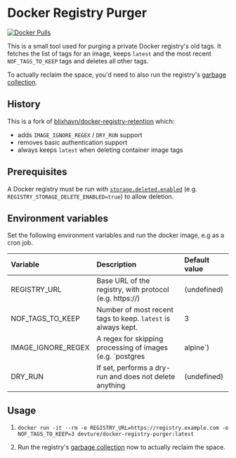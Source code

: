 # Docker Registry Purger

[![Docker Pulls](https://img.shields.io/docker/pulls/devture/docker-registry-purger.svg)](https://hub.docker.com/r/devture/docker-registry-purger/)

This is a small tool used for purging a private Docker registry's old tags. It fetches the list of tags for an image, keeps `latest` and the most recent `NOF_TAGS_TO_KEEP` tags and deletes all other tags.

To actually reclaim the space, you'd need to also run the registry's [garbage collection](https://docs.docker.com/registry/garbage-collection/#run-garbage-collection).


## History

This is a fork of [blixhavn/docker-registry-retention](https://github.com/blixhavn/docker-registry-retention) which:

- adds `IMAGE_IGNORE_REGEX` / `DRY_RUN` support
- removes basic authentication support
- always keeps `latest` when deleting container image tags


## Prerequisites

A Docker registry must be run with [`storage.deleted.enabled`](https://docs.docker.com/registry/configuration/#delete) (e.g. `REGISTRY_STORAGE_DELETE_ENABLED=true`) to allow deletion.


## Environment variables

Set the following environment variables and run the docker image, e.g as a cron job.

|**Variable**         | **Description**                                                    | **Default value**|
|:--------------------|:-------------------------------------------------------------------|:-----------------|
|REGISTRY_URL         |Base URL of the registry, with protocol (e.g. https://)             | (undefined)      |
|NOF_TAGS_TO_KEEP     |Number of most recent tags to keep. `latest` is always kept.        | 3                |
|IMAGE_IGNORE_REGEX   |A regex for skipping processing of images (e.g. `postgres|alpine`)  | (undefined)      |
|DRY_RUN              |If set, performs a dry-run and does not delete anything             | (undefined)      |


## Usage

1. `docker run -it --rm -e REGISTRY_URL=https://registry.example.com -e NOF_TAGS_TO_KEEP=3 devture/docker-registry-purger:latest`

2. Run the registry's [garbage collection](https://docs.docker.com/registry/garbage-collection/#run-garbage-collection) now to actually reclaim the space.
